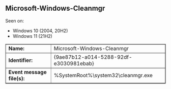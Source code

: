 ## Microsoft-Windows-Cleanmgr

Seen on:
* Windows 10 (2004, 20H2)
* Windows 11 (21H2)

<table border="1" class="docutils">
  <tbody>
    <tr>
      <td><b>Name:</b></td>
      <td>Microsoft-Windows-Cleanmgr</td>
    </tr>
    <tr>
      <td><b>Identifier:</b></td>
      <td>{9ae87b12-a014-5288-92df-e3030981ebab}</td>
    </tr>
    <tr>
      <td><b>Event message file(s):</b></td>
      <td>%SystemRoot%\system32\cleanmgr.exe</td>
    </tr>
  </tbody>
</table>

&nbsp;

